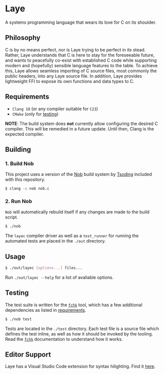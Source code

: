 # Laye
A systems programming language that wears its love for C on its shoulder.

## Philosophy
C is by no means perfect, nor is Laye trying to be perfect in its stead. Rather, Laye understands that C is here to stay for the foreseeable future, and wants to peacefully co-exist with established C code while supporting modern and (hopefully) sensible language features to the table. To achieve this, Laye allows seamless importing of C source files, most commonly the public headers, into any Laye source file. In addition, Laye provides lightweight FFI to expose its own functions and data types to C.

## Requirements
* `Clang 18` (or any compiler suitable for `C23`)
* `CMake` (only for [testing](#testing))

**NOTE**: The build system does **not** currently allow configuring the desired C compiler. This will be remedied in a future update. Until then, Clang is the expected compiler.

## Building
### 1. Build Nob
This project uses a version of the [Nob](https://github.com/tsoding/nobuild) build system by [Tsoding](https://github.com/tsoding) included with this repository.

```bash
$ clang -o nob nob.c
```

### 2. Run Nob
`Nob` will automatically rebuild itself if any changes are made to the build script.

```bash
$ ./nob
```

The `layec` compiler driver as well as a `test_runner` for running the automated tests are placed in the `./out` directory.

## Usage

```bash
$ ./out/layec [options...] files...
```

Run `./out/layec --help` for a list of avaliable options.

## Testing
The test suite is written for the [`fchk`](https://github.com/Sirraide/fchk) tool, which has a few additional dependencies as listed in [requirements](#requirements).

```bash
$ ./nob test
```

Tests are located in the `./test` directory. Each test file is a source file which defines the test inline, as well as how it should be invoked by the tooling. Read the [`fchk`](https://github.com/Sirraide/fchk) documentation to understand how it works.

## Editor Support
Laye has a Visual Studio Code extension for syntax hilighting. Find it [here](https://github.com/laye-lang/laye-vscode).
